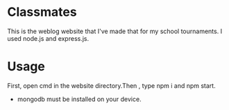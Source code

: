 # Classmates
This is the weblog website that I've made that for my school tournaments.
I used node.js and express.js.

# Usage
First, open cmd in the website directory.Then , type npm i and npm start.
* mongodb must be installed on your device.
